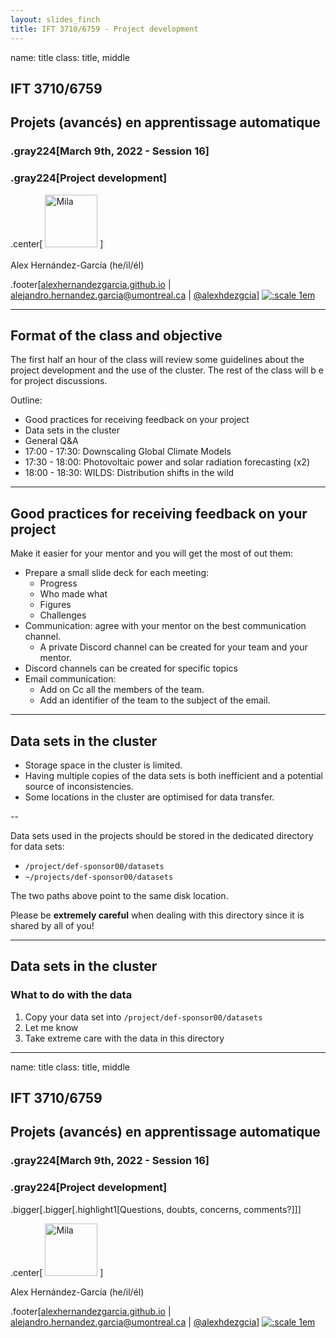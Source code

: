 ```yaml
---
layout: slides_finch
title: IFT 3710/6759 - Project development
---
```


name: title
class: title, middle

## IFT 3710/6759
## Projets (avancés) en apprentissage automatique

### .gray224[March 9th, 2022 - Session 16]
### .gray224[Project development]

.center[
<a href="http://www.umontreal.ca/"><img src="../../../assets/images/slides/logos/udem-white.png" alt="Mila" style="height: 6em"></a>
]
<br><br>
Alex Hernández-García (he/il/él)

.footer[[alexhernandezgarcia.github.io](https://alexhernandezgarcia.github.io/) | [alejandro.hernandez.garcia@umontreal.ca](mailto:alex.hernandez-garcia@mila.quebec) | [@alexhdezgcia](https://twitter.com/alexhdezgcia)] [![:scale 1em](../../../assets/images/slides/misc/twitter.png)](https://twitter.com/alexhdezgcia)

---

## Format of the class and objective

The first half an hour of the class will review some guidelines about the project development and the use of the cluster. The rest of the class will b e for project discussions.

Outline:

* Good practices for receiving feedback on your project
* Data sets in the cluster
* General Q&A
* 17:00 - 17:30: Downscaling Global Climate Models
* 17:30 - 18:00: Photovoltaic power and solar radiation forecasting (x2)
* 18:00 - 18:30: WILDS: Distribution shifts in the wild

---

## Good practices for receiving feedback on your project

Make it easier for your mentor and you will get the most of out them:

* Prepare a small slide deck for each meeting:
	* Progress
	* Who made what
	* Figures
	* Challenges
* Communication: agree with your mentor on the best communication channel.
	* A private Discord channel can be created for your team and your mentor.
* Discord channels can be created for specific topics
* Email communication:
    * Add on Cc all the members of the team.
    * Add an identifier of the team to the subject of the email.

---

## Data sets in the cluster

* Storage space in the cluster is limited.
* Having multiple copies of the data sets is both inefficient and a potential source of inconsistencies.
* Some locations in the cluster are optimised for data transfer.

--

Data sets used in the projects should be stored in the dedicated directory for data sets:

* `/project/def-sponsor00/datasets`
* `~/projects/def-sponsor00/datasets`

The two paths above point to the same disk location.

Please be **extremely careful** when dealing with this directory since it is shared by all of you!

---

## Data sets in the cluster
### What to do with the data

1. Copy your data set into `/project/def-sponsor00/datasets`
2. Let me know
3. Take extreme care with the data in this directory

---

name: title
class: title, middle

## IFT 3710/6759
## Projets (avancés) en apprentissage automatique

### .gray224[March 9th, 2022 - Session 16]
### .gray224[Project development]

.bigger[.bigger[.highlight1[Questions, doubts, concerns, comments?]]]

.center[
<a href="http://www.umontreal.ca/"><img src="../../../assets/images/slides/logos/udem-white.png" alt="Mila" style="height: 6em"></a>
]

Alex Hernández-García (he/il/él)

.footer[[alexhernandezgarcia.github.io](https://alexhernandezgarcia.github.io/) | [alejandro.hernandez.garcia@umontreal.ca](mailto:alex.hernandez-garcia@mila.quebec) | [@alexhdezgcia](https://twitter.com/alexhdezgcia)] [![:scale 1em](../../../assets/images/slides/misc/twitter.png)](https://twitter.com/alexhdezgcia)

